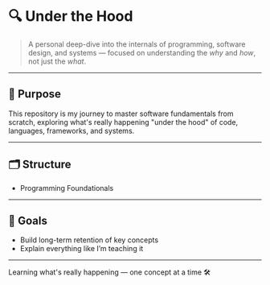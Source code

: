 # 🔍 Under the Hood

> A personal deep-dive into the internals of programming, software design, and systems — focused on understanding the *why* and *how*, not just the *what*.

---

## 🧠 Purpose

This repository is my journey to master software fundamentals from scratch, exploring what's really happening "under the hood" of code, languages, frameworks, and systems.

---

## 🗂 Structure

- Programming Foundationals


---

## 📌 Goals

- Build long-term retention of key concepts
- Explain everything like I’m teaching it

---

Learning what's really happening — one concept at a time 🛠️




